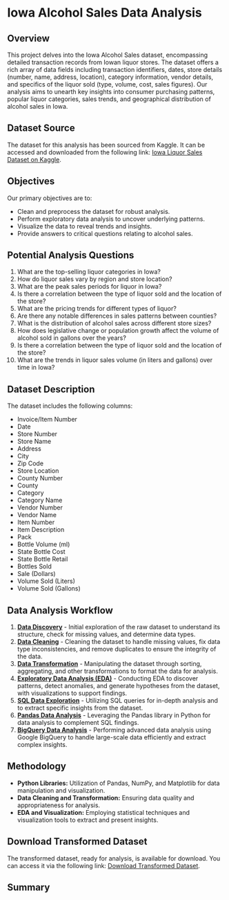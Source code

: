 # Iowa Alcohol Sales Data Analysis

## Overview

This project delves into the Iowa Alcohol Sales dataset, encompassing detailed transaction records from Iowan liquor stores. The dataset offers a rich array of data fields including transaction identifiers, dates, store details (number, name, address, location), category information, vendor details, and specifics of the liquor sold (type, volume, cost, sales figures). Our analysis aims to unearth key insights into consumer purchasing patterns, popular liquor categories, sales trends, and geographical distribution of alcohol sales in Iowa. 

## Dataset Source

The dataset for this analysis has been sourced from Kaggle. It can be accessed and downloaded from the following link: [Iowa Liquor Sales Dataset on Kaggle](https://www.kaggle.com/datasets/residentmario/iowa-liquor-sales?resource=download).

## Objectives

Our primary objectives are to:

- Clean and preprocess the dataset for robust analysis.
- Perform exploratory data analysis to uncover underlying patterns.
- Visualize the data to reveal trends and insights.
- Provide answers to critical questions relating to alcohol sales.

## Potential Analysis Questions

1. What are the top-selling liquor categories in Iowa?
2. How do liquor sales vary by region and store location?
3. What are the peak sales periods for liquor in Iowa?
4. Is there a correlation between the type of liquor sold and the location of the store?
5. What are the pricing trends for different types of liquor?
6. Are there any notable differences in sales patterns between counties?
7. What is the distribution of alcohol sales across different store sizes?
8. How does legislative change or population growth affect the volume of alcohol sold in gallons over the years?
9. Is there a correlation between the type of liquor sold and the location of the store?
10. What are the trends in liquor sales volume (in liters and gallons) over time in Iowa?

## Dataset Description

The dataset includes the following columns:

- Invoice/Item Number
- Date
- Store Number
- Store Name
- Address
- City
- Zip Code
- Store Location
- County Number
- County
- Category
- Category Name
- Vendor Number
- Vendor Name
- Item Number
- Item Description
- Pack
- Bottle Volume (ml)
- State Bottle Cost
- State Bottle Retail
- Bottles Sold
- Sale (Dollars)
- Volume Sold (Liters)
- Volume Sold (Gallons)

## Data Analysis Workflow

1. [**Data Discovery**](./Data%20Discovery.py) - Initial exploration of the raw dataset to understand its structure, check for missing values, and determine data types.
2. [**Data Cleaning**](./Data%20Cleaning.py) - Cleaning the dataset to handle missing values, fix data type inconsistencies, and remove duplicates to ensure the integrity of the data.
3. [**Data Transformation**](./Data%20Transformation.py) - Manipulating the dataset through sorting, aggregating, and other transformations to format the data for analysis.
4. [**Exploratory Data Analysis (EDA)**](./Iowa_Liquor_Sales_Analysis.ipynb) - Conducting EDA to discover patterns, detect anomalies, and generate hypotheses from the dataset, with visualizations to support findings.
5. [**SQL Data Exploration**](./EDA.sql) - Utilizing SQL queries for in-depth analysis and to extract specific insights from the dataset.
6. [**Pandas Data Analysis**](./EDA%20Pandas.py) - Leveraging the Pandas library in Python for data analysis to complement SQL findings.
7. [**BigQuery Data Analysis**](./EDA%20BigQuery.py) - Performing advanced data analysis using Google BigQuery to handle large-scale data efficiently and extract complex insights.

## Methodology

- **Python Libraries:** Utilization of Pandas, NumPy, and Matplotlib for data manipulation and visualization.
- **Data Cleaning and Transformation:** Ensuring data quality and appropriateness for analysis.
- **EDA and Visualization:** Employing statistical techniques and visualization tools to extract and present insights.

## Download Transformed Dataset

The transformed dataset, ready for analysis, is available for download. You can access it via the following link: [Download Transformed Dataset](https://drive.google.com/file/d/1tPRLodYTXV8fO2tyQgsjc-VEKX_xhdeA/view?usp=sharing).

## Summary 
